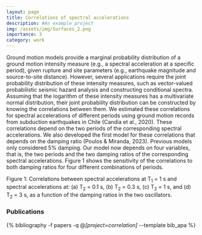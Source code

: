 ```yaml
---
layout: page
title: Correlations of spectral accelerations
description: #An example project
img: /assets/img/Surfaces_2.png
importance: 3
category: work
---
```



Ground motion models provide a marginal probability distribution of a ground motion intensity measure (e.g., a spectral acceleration at a specific period), given rupture and site parameters (e.g., earthquake magnitude and source-to-site distance). However, several applications require the joint probability distribution of these intensity measures, such as vector-valued probabilistic seismic hazard analysis and constructing conditional spectra. Assuming that the logarithm of these intensity measures has a multivariate normal distribution, their joint probability distribution can be constructed by knowing the correlations between them. We estimated these correlations for spectral accelerations of different periods using ground motion records from subduction earthquakes in Chile (Candia et al., 2020). These correlations depend on the two periods of the corresponding spectral accelerations. We also developed the first model for these correlations that depends on the damping ratio (Poulos & Miranda, 2023). Previous models only considered 5% damping. Our model now depends on four variables, that is, the two periods and the two damping ratios of the corresponding spectral accelerations. Figure 1 shows the sensitivity of the correlations to both damping ratios for four different combinations of periods.

<div class="row">
    <div class="col-sm mt-3 mt-md-0 text-center">
        <img class="img-fluid rounded z-depth-1" src="{{ '/assets/img/Surfaces.png' | relative_url }}" alt="" title="Figure 1"/>
    </div>
</div>
<div class="caption">
    Figure 1: Correlations between spectral accelerations at T<sub>1</sub> = 1 s and spectral accelerations at: (a) T<sub>2</sub> = 0.1 s, (b) T<sub>2</sub> = 0.3 s, (c) T<sub>2</sub> = 1 s, and (d) T<sub>2</sub> = 3 s, as a function of the damping ratios in the two oscillators.
</div>


<div class="publications">

<h3>Publications</h3>

{% bibliography -f papers -q @*[project=correlation]* --template bib_apa %}

</div>
